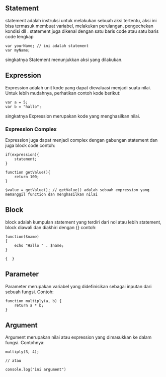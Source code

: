 ## Statement
statement adalah instruksi untuk melakukan sebuah aksi tertentu, aksi ini bisa termasuk membuat variabel, melakukan perulangan, pengechekan kondisi dll . statement juga dikenal dengan satu baris code atau satu baris code lengkap
```
var yourName; // ini adalah statement
var myName; 
```
singkatnya Statement menunjukkan aksi yang dilakukan.

## Expression 
Expression adalah unit kode yang dapat dievaluasi menjadi suatu nilai. Untuk lebih mudahnya, perhatikan contoh kode berikut:
```
var a = 5;
var b = "hallo";
```
singkatnya Expression merupakan kode yang menghasilkan nilai.

### Expression Complex
Expression juga dapat menjadi complex dengan gabungan statement dan juga block code contoh:
```
if(expression){
    statement;
}
```
```
function getValue(){ 
    return 100; 
} 

$value = getValue(); // getValue() adalah sebuah expression yang memanggil function dan menghasilkan nilai
```

## Block
block adalah kumpulan statement yang terdiri dari nol atau lebih statement, block diawali dan diakhiri dengan {} contoh: 
```
function($name)
{
    echo "Hallo " . $name;
}
```
`{  }`

## Parameter
Parameter merupakan variabel yang didefinisikan sebagai inputan dari sebuah fungsi. Contoh:
```
function multiply(a, b) {
    return a * b;
}
```

## Argument
Argument merupakan nilai atau expression yang dimasukkan ke dalam fungsi. Contohnya:
```
multiply(3, 4);

// atau

console.log("ini argument")
```